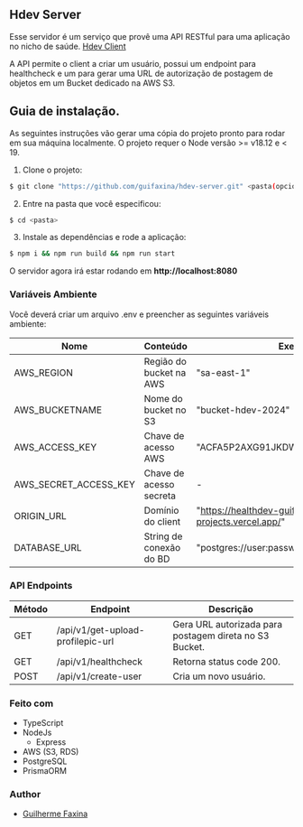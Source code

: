 ## Hdev Server
Esse servidor é um serviço que provê uma API RESTful para uma aplicação no nicho de saúde. [Hdev Client](https://www.github.com/guifaxina/healthdev)

A API permite o client a criar um usuário, possui um endpoint para healthcheck e um para gerar uma URL de autorização de postagem de objetos em um Bucket dedicado na AWS S3.

## Guia de instalação.

As seguintes instruções vão gerar uma cópia do projeto pronto para rodar em sua máquina localmente.
O projeto requer o Node versão >= v18.12 e < 19. 

1. Clone o projeto:
```sh
$ git clone "https://github.com/guifaxina/hdev-server.git" <pasta(opcional)>
```
2. Entre na pasta que você especificou:
```sh
$ cd <pasta>
```
3. Instale as dependências e rode a aplicação:
```sh
$ npm i && npm run build && npm run start
```
O servidor agora irá estar rodando em <strong>http://localhost:8080</strong>

### Variáveis Ambiente

Você deverá criar um arquivo .env e preencher as seguintes variáveis ambiente:

| Nome | Conteúdo | Exemplo |
| ------ | -------- | ----------- |
| AWS_REGION    | Região do bucket na AWS | "sa-east-1" |
| AWS_BUCKETNAME    | Nome do bucket no S3 | "bucket-hdev-2024" |
| AWS_ACCESS_KEY   | Chave de acesso AWS | "ACFA5P2AXG91JKDWUSYSH" |
| AWS_SECRET_ACCESS_KEY   | Chave de acesso secreta | - |
| ORIGIN_URL   | Domínio do client | "https://healthdev-guifaxinas-projects.vercel.app/" |
| DATABASE_URL   | String de conexão do BD | "postgres://user:password@host:port/dbname" |

### API Endpoints

| Método | Endpoint | Descrição |
| ------ | -------- | ----------- |
| GET    | /api/v1/get-upload-profilepic-url | Gera URL autorizada para postagem direta no S3 Bucket. |
| GET    | /api/v1/healthcheck | Retorna status code 200. |
| POST   | /api/v1/create-user | Cria um novo usuário. |

### Feito com
* TypeScript
* NodeJs
  * Express
* AWS (S3, RDS)
* PostgreSQL
* PrismaORM

### Author
* [Guilherme Faxina](https://www.linkedin.com/in/guifaxina/)
